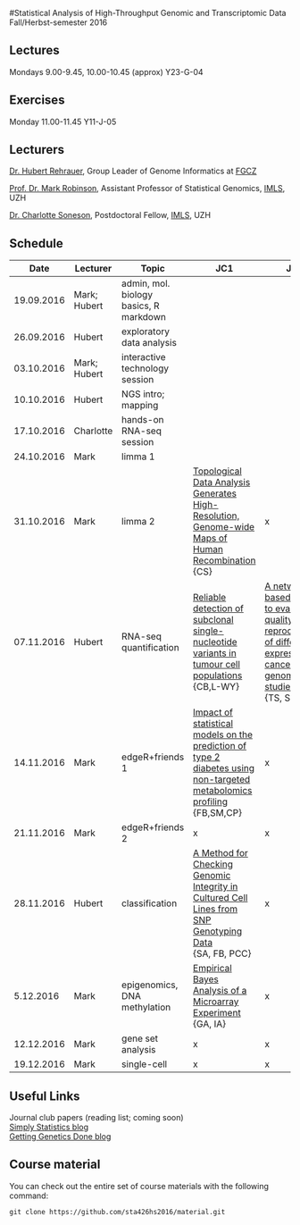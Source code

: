 #Statistical Analysis of High-Throughput Genomic and Transcriptomic Data 
Fall/Herbst-semester 2016

## Lectures
Mondays 9.00-9.45, 10.00-10.45 (approx) Y23-G-04

## Exercises
Monday 11.00-11.45 Y11-J-05 

## Lecturers

[Dr. Hubert Rehrauer](http://www.fgcz.ch/the-center/people/rehrauer.html), Group Leader of Genome Informatics at [FGCZ](http://www.fgcz.ch/)  

[Prof. Dr. Mark Robinson](http://www.imls.uzh.ch/research/robinson.html), Assistant Professor of Statistical Genomics, [IMLS](http://www.imls.uzh.ch/index.html), UZH

[Dr. Charlotte Soneson](http://csoneson.github.io/), Postdoctoral Fellow, 
[IMLS](http://www.imls.uzh.ch/index.html), UZH


## Schedule

| Date  | Lecturer | Topic | JC1 | JC2 |
| --- | --- | --- | --- | --- |
| 19.09.2016  | Mark; Hubert  | admin, mol. biology basics, R markdown | | |
| 26.09.2016  | Hubert  | exploratory data analysis | | |
| 03.10.2016  | Mark; Hubert  | interactive technology session  | | |
| 10.10.2016  | Hubert  | NGS intro; mapping  | | |
| 17.10.2016  | Charlotte  | hands-on RNA-seq session  | | |
| 24.10.2016  | Mark  | limma 1  | | |
| 31.10.2016  | Mark  | limma 2  | [Topological Data Analysis Generates High-Resolution, Genome-wide Maps of Human Recombination](http://www.sciencedirect.com/science/article/pii/S2405471216301831) {CS} | x |
| 07.11.2016  | Hubert  | RNA-seq quantification  | [Reliable detection of subclonal single-nucleotide variants in tumour cell populations](http://www.nature.com/articles/ncomms1814) <br> {CB,L-WY} | [A network-based method to evaluate quality of reproducibility of differential expression in cancer genomics studies](http://www.impactjournals.com/oncotarget/index.php?journal=oncotarget&page=article&op=view&path[]=5987&pubmed-linkout=1) <br> {TS, SS} |
| 14.11.2016  | Mark  | edgeR+friends 1  | [Impact of statistical models on the prediction of type 2 diabetes using non-targeted metabolomics profiling](https://www.ncbi.nlm.nih.gov/pubmed/27689004) <br> {FB,SM,CP} | x |
| 21.11.2016  | Mark  | edgeR+friends 2  | x | x |
| 28.11.2016  | Hubert  | classification  | [A Method for Checking Genomic Integrity in Cultured Cell Lines from SNP Genotyping Data](http://dx.doi.org/10.1371/journal.pone.0155014) <br> {SA, FB, PCC}  | x |
| 5.12.2016  | Mark  | epigenomics, DNA methylation  | [Empirical Bayes Analysis of a Microarray Experiment](http://www.tandfonline.com/doi/abs/10.1198/016214501753382129) <br> {GA, IA} | x |
| 12.12.2016  | Mark  | gene set analysis  | x | x |
| 19.12.2016  | Mark  | single-cell  | x | x |


## Useful Links
Journal club papers (reading list; coming soon)  
[Simply Statistics blog](http://simplystatistics.org/archive/)  
[Getting Genetics Done blog](http://www.gettinggeneticsdone.com/)  

## Course material

You can check out the entire set of course materials with the following command:
```
git clone https://github.com/sta426hs2016/material.git
```  
